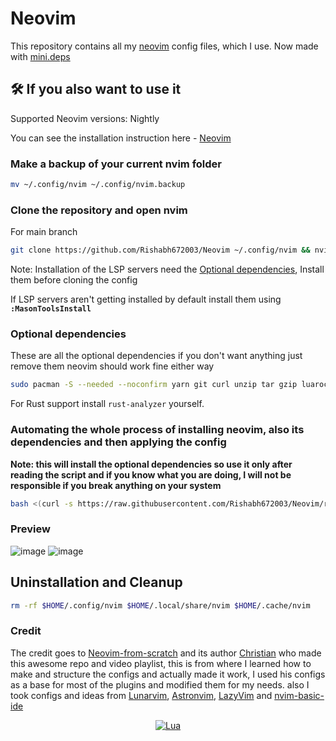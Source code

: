 # Neovim

This repository contains all my [neovim](https://github.com/neovim/neovim) config files, which I use. Now made with [mini.deps](https://github.com/echasnovski/mini.nvim/blob/main/readmes/mini-deps.md)

## 🛠️ If you also want to use it

Supported Neovim versions: Nightly

You can see the installation instruction here - [Neovim](https://github.com/neovim/neovim/wiki/Installing-Neovim)

### Make a backup of your current nvim folder

```bash
mv ~/.config/nvim ~/.config/nvim.backup
```

### Clone the repository and open nvim

For main branch

```bash
git clone https://github.com/Rishabh672003/Neovim ~/.config/nvim && nvim
```

Note: Installation of the LSP servers need the [Optional dependencies](#Optional-dependencies), Install them before cloning the config

If LSP servers aren't getting installed by default install them using **`:MasonToolsInstall`**

### Optional dependencies

These are all the optional dependencies if you don't want anything just remove them neovim should work fine either way

```bash
sudo pacman -S --needed --noconfirm yarn git curl unzip tar gzip luarocks npm python-pip go
```

For Rust support install `rust-analyzer` yourself.

### Automating the whole process of installing neovim, also its dependencies and then applying the config

**Note: this will install the optional dependencies so use it only after reading the script and if you know what you are doing, I will not be responsible if you break anything on your system**

```bash
bash <(curl -s https://raw.githubusercontent.com/Rishabh672003/Neovim/refs/heads/main/utils/install.py)
```

### Preview

![image](https://github.com/user-attachments/assets/85680266-ebe3-4edd-82cf-f17e15f9fa7c)
![image](https://github.com/user-attachments/assets/bfb84c0f-5bdf-41ad-ab98-1c69f4699cd5)

## Uninstallation and Cleanup

```bash
rm -rf $HOME/.config/nvim $HOME/.local/share/nvim $HOME/.cache/nvim
```

### Credit

The credit goes to [Neovim-from-scratch](https://github.com/LunarVim/Neovim-from-scratch) and its author [Christian](https://github.com/ChristianChiarulli) who made this awesome repo and video playlist, this is from where I learned how to make and structure the configs and actually made it work, I used his configs as a base for most of the plugins and modified them for my needs.
also I took configs and ideas from [Lunarvim](https://github.com/LunarVim/LunarVim), [Astronvim](https://github.com/AstroNvim/AstroNvim), [LazyVim](https://github.com/LazyVim/LazyVim) and [nvim-basic-ide](https://github.com/lunarvim/nvim-basic-ide)

<div align="center" id="madewithlua">

[![Lua](https://img.shields.io/badge/Made%20with%20Lua-blue.svg?style=for-the-badge&logo=lua)](#madewithlua)

</div>
